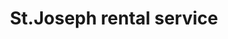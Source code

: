 ---
title: "St.Joseph rental service"
url: /choondal/st-joseph-rental-service/
shop: storage rental
---